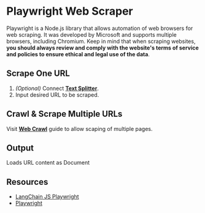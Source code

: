 # Playwright Web Scraper

Playwright is a Node.js library that allows automation of web browsers for web scraping. It was developed by Microsoft and supports multiple browsers, including Chromium. Keep in mind that when scraping websites, **you should always review and comply with the website's terms of service and policies to ensure ethical and legal use of the data**.

## Scrape One URL

1.  _(Optional)_ Connect **[Text Splitter](../text-splitters/)**.
2. Input desired URL to be scraped.

## Crawl & Scrape Multiple URLs
Visit **[Web Crawl](../../use-cases/web-crawl.md)** guide to allow scaping of multiple pages.

## Output

Loads URL content as Document

## Resources

* [LangChain JS Playwright](https://js.langchain.com/docs/integrations/document_loaders/web_loaders/web_playwright)
* [Playwright](https://playwright.dev/)
